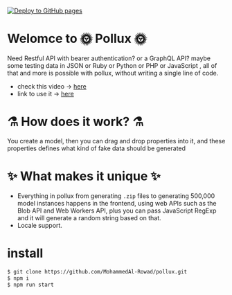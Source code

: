 [![Deploy to GitHub pages](https://github.com/MohammedAl-Rowad/pollux/actions/workflows/workflow.yml/badge.svg)](https://github.com/MohammedAl-Rowad/pollux/actions/workflows/workflow.yml)

# Welomce to 🌞 Pollux 🌞

Need Restful API with bearer authentication? or a GraphQL API? maybe some testing data in JSON or Ruby or Python or PHP or JavaScript , all of that and more is possible with pollux, without writing a single line of code.

- check this video -> [here](https://www.youtube.com/watch?v=4Kwv98RDoSM)
- link to use it -> [here](https://mohammedal-rowad.github.io/pollux/)

# ⚗️ How does it work? ⚗️

You create a model, then you can drag and drop properties into it, and these properties defines what kind of fake data should be generated

# ✨ What makes it unique ✨

- Everything in pollux from generating `.zip` files to generating 500,000 model instances happens in the frontend, using web APIs such as the Blob API and Web Workers API, plus you can pass JavaScript RegExp and it will generate a random string based on that.
- Locale support.

# install

```bash
$ git clone https://github.com/MohammedAl-Rowad/pollux.git
$ npm i
$ npm run start
```
